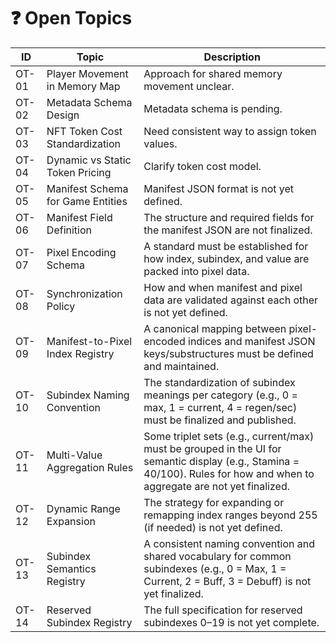 # ❓ Open Topics

| ID | Topic | Description |
|----|-------|-------------|
| OT-01 | Player Movement in Memory Map | Approach for shared memory movement unclear. |
| OT-02 | Metadata Schema Design | Metadata schema is pending. |
| OT-03 | NFT Token Cost Standardization | Need consistent way to assign token values. |
| OT-04 | Dynamic vs Static Token Pricing | Clarify token cost model. |
| OT-05 | Manifest Schema for Game Entities | Manifest JSON format is not yet defined. |
| OT-06 | Manifest Field Definition | The structure and required fields for the manifest JSON are not finalized. |
| OT-07 | Pixel Encoding Schema | A standard must be established for how index, subindex, and value are packed into pixel data. |
| OT-08 | Synchronization Policy | How and when manifest and pixel data are validated against each other is not yet defined. |
| OT-09 | Manifest-to-Pixel Index Registry | A canonical mapping between pixel-encoded indices and manifest JSON keys/substructures must be defined and maintained. |
| OT-10 | Subindex Naming Convention | The standardization of subindex meanings per category (e.g., 0 = max, 1 = current, 4 = regen/sec) must be finalized and published. |
| OT-11 | Multi-Value Aggregation Rules | Some triplet sets (e.g., current/max) must be grouped in the UI for semantic display (e.g., Stamina = 40/100). Rules for how and when to aggregate are not yet finalized. |
| OT-12 | Dynamic Range Expansion | The strategy for expanding or remapping index ranges beyond 255 (if needed) is not yet defined. |
| OT-13 | Subindex Semantics Registry | A consistent naming convention and shared vocabulary for common subindexes (e.g., 0 = Max, 1 = Current, 2 = Buff, 3 = Debuff) is not yet finalized. |
| OT-14 | Reserved Subindex Registry | The full specification for reserved subindexes 0–19 is not yet complete. |